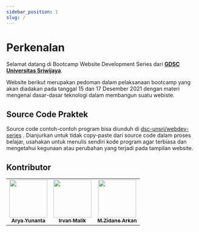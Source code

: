 ```yaml
---
sidebar_position: 1
slug: /
---
```


# Perkenalan

Selamat datang di Bootcamp Website Development Series
dari **[GDSC Universitas Sriwijaya](https://www.instagram.com/gdsc.unsri/)**.

Website berikut merupakan pedoman dalam pelaksanaan bootcamp yang akan diadakan pada tanggal 15 dan 17 Desember 2021
dengan materi mengenai dasar-dasar teknologi dalam membangun suatu webiste.

## Source Code Praktek

Source code contoh-contoh program bisa diunduh di [dsc-unsri/webdev-series](https://github.com/DSC-UNSRI/webdev-series)
. Dianjurkan untuk tidak copy-paste dari source code dalam proses belajar, usahakan untuk menulis sendiri kode program
agar terbiasa dan mengetahui kegunaan atau perubahan yang terjadi pada tampilan website.

## Kontributor

<table>
    <tr>
        <td align="center"><a href="https://www.linkedin.com/in/arya-yunanta-255424174/"><img src="https://avatars.githubusercontent.com/u/77351340?v=4?s=100" width="100px;" alt=""/><br /><sub><b>Arya Yunanta</b></sub></a></td>
        <td align="center"><a href="https://www.linkedin.com/in/irvanmalik48/"><img src="https://avatars.githubusercontent.com/u/71539547?v=4?s=100" width="100px;" alt=""/><br /><sub><b>Irvan Malik</b></sub></a></td>
        <td align="center"><a href="https://www.linkedin.com/in/zidane-arkan-96b1721b3/"><img src="https://avatars.githubusercontent.com/u/70956210?v=4" width="100px;" alt=""/><br /><sub><b>M.Zidane Arkan</b></sub></a></td>
    </tr>
</table>
